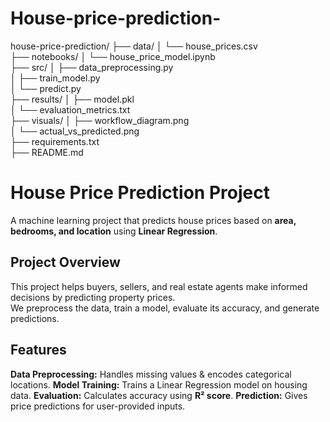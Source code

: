 # House-price-prediction-
house-price-prediction/
├── data/
│   └── house_prices.csv         
├── notebooks/
│   └── house_price_model.ipynb   
├── src/
│   ├── data_preprocessing.py     
│   ├── train_model.py            
│   └── predict.py                
├── results/
│   ├── model.pkl                 
│   └── evaluation_metrics.txt    
├── visuals/
│   ├── workflow_diagram.png     
│   └── actual_vs_predicted.png   
├── requirements.txt              
├── README.md                     

# House Price Prediction Project

A machine learning project that predicts house prices based on **area, bedrooms, and location** using **Linear Regression**.

## Project Overview

This project helps buyers, sellers, and real estate agents make informed decisions by predicting property prices.  
We preprocess the data, train a model, evaluate its accuracy, and generate predictions.

## Features
 **Data Preprocessing:** Handles missing values & encodes categorical locations.
**Model Training:** Trains a Linear Regression model on housing data.
**Evaluation:** Calculates accuracy using **R² score**.
 **Prediction:** Gives price predictions for user-provided inputs.




